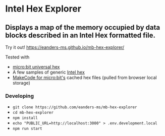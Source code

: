 # Intel Hex Explorer

## Displays a map of the memory occupied by data blocks described in an Intel Hex formatted file.

Try it out! https://eanders-ms.github.io/mb-hex-explorer/


Tested with
* [micro:bit universal hex](https://tech.microbit.org/software/spec-universal-hex/)
* A few samples of generic [Intel hex](https://en.wikipedia.org/wiki/Intel_HEX)
* [MakeCode for micro:bit's](https://makecode.microbit.org) cached hex files (pulled from browser local storage)


### Developing

* `git clone https://github.com/eanders-ms/mb-hex-explorer`
* `cd mb-hex-explorer`
* `npm install`
* `echo "PUBLIC_URL=http://localhost:3000" > .env.development.local`
* `npm run start`

